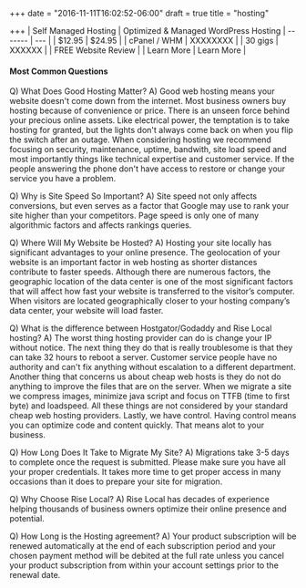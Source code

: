 +++
date = "2016-11-11T16:02:52-06:00"
draft = true
title = "hosting"

+++
| Self Managed Hosting   | Optimized & Managed WordPress Hosting
| ------- | --- |
| $12.95 | $24.95 |
| cPanel / WHM   | XXXXXXXX |
| 30 gigs    |  XXXXXX  |
| FREE Website Review  |
| Learn More | Learn More |



#### Most Common Questions
Q) What Does Good Hosting Matter?
A) Good web hosting means your website doesn't come down from the internet. Most business owners buy hosting because of convenience or price. There is an unseen force behind your precious online assets. Like electrical power, the temptation is to take hosting for granted, but the lights don't always come back on when you flip the switch after an outage.
When considering hosting we recommend focusing on security, maintenance, uptime, bandwith, site load speed and most importantly things like technical expertise and customer service. If the people answering the phone don't have access to restore or change your service you have a problem.

Q) Why is Site Speed So Important?
A) Site speed not only affects conversions, but even serves as a factor that Google may use to rank your site higher than your competitors. Page speed is only one of many algorithmic factors and affects rankings queries.

Q) Where Will My Website be Hosted?
A) Hosting your site locally has significant advantages to your online presence. The geolocation of your website is an important factor in web hosting as shorter distances contribute to faster speeds. Although there are numerous factors, the geographic location of the data center is one of the most significant factors that will affect how fast your website is transferred to the visitor’s computer. When visitors are located geographically closer to your hosting company’s data center, your website will load faster.

Q) What is the difference between Hostgator/Godaddy and Rise Local hosting?
A) The worst thing hosting provider can do is change your IP without notice. The next thing they do that is really troublesome is that they can take 32 hours to reboot a server. Customer service people have no authority and can't fix anything without escalation to a different department. Another thing that concerns us about cheap web hosts is they do not do anything to improve the files that are on the server. When we migrate a site we compress images, minimize java script and focus on TTFB (time to first byte) and loadspeed. All these things are not considered by your standard cheap web hosting providers. Lastly, we have control. Having control means you can optimize code and content quickly. That means alot to your business.

Q) How Long Does It Take to Migrate My Site?
A) Migrations take 3-5 days to complete once the request is submitted. Please make sure you have all your proper credentials. It takes more time to get proper access in many occasions than it does to prepare your site for migration.

Q) Why Choose Rise Local?
A) Rise Local has decades of experience helping thousands of business owners optimize their online presence and potential.

Q) How Long is the Hosting agreement?
A) Your product subscription will be renewed automatically at the end of each subscription period and your chosen payment method will be debited at the full rate unless you cancel your product subscription from within your account settings prior to the renewal date.
